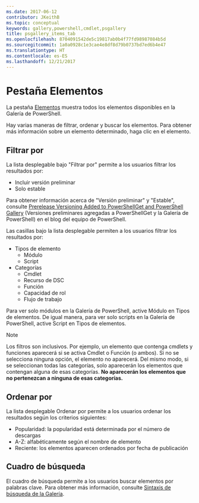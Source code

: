 ```yaml
---
ms.date: 2017-06-12
contributor: JKeithB
ms.topic: conceptual
keywords: gallery,powershell,cmdlet,psgallery
title: psgallery_items_tab
ms.openlocfilehash: 8704091542de5c19817ab0b4f77fd98987084b5d
ms.sourcegitcommit: 1a0a0928c1e3cae4e8df8d79b0737bd7ed6b4e47
ms.translationtype: HT
ms.contentlocale: es-ES
ms.lasthandoff: 12/21/2017
---
```

# <a name="items-tab"></a>Pestaña Elementos

La pestaña [Elementos](https://www.powershellgallery.com/items) muestra todos los elementos disponibles en la Galería de PowerShell.

Hay varias maneras de filtrar, ordenar y buscar los elementos.
Para obtener más información sobre un elemento determinado, haga clic en el elemento.

## <a name="filter-by"></a>Filtrar por

La lista desplegable bajo "Filtrar por" permite a los usuarios filtrar los resultados por:
* Incluir versión preliminar
* Solo estable

Para obtener información acerca de "Versión preliminar" y "Estable", consulte [Prerelease Versioning Added to PowerShellGet and PowerShell Gallery](https://blogs.msdn.microsoft.com/powershell/2017/12/05/prerelease-versioning-added-to-powershellget-and-powershell-gallery/) (Versiones preliminares agregadas a PowerShellGet y la Galería de PowerShell) en el blog del equipo de PowerShell.

Las casillas bajo la lista desplegable permiten a los usuarios filtrar los resultados por:
* Tipos de elemento
  - Módulo
  - Script
* Categorías
  - Cmdlet
  - Recurso de DSC
  - Función
  - Capacidad de rol
  - Flujo de trabajo

Para ver solo módulos en la Galería de PowerShell, active Módulo en Tipos de elementos.
De igual manera, para ver solo scripts en la Galería de PowerShell, active Script en Tipos de elementos.

> [!NOTE]
> Los filtros son inclusivos.
> Por ejemplo, un elemento que contenga cmdlets y funciones aparecerá si se activa Cmdlet o Función (o ambos).
> Si no se selecciona ninguna opción, el elemento no aparecerá.
> Del mismo modo, si se seleccionan todas las categorías, solo aparecerán los elementos que contengan alguna de esas categorías.
> **No aparecerán los elementos que no pertenezcan a ninguna de esas categorías.**

## <a name="sort-by"></a>Ordenar por

La lista desplegable Ordenar por permite a los usuarios ordenar los resultados según los criterios siguientes:
* Popularidad: la popularidad está determinada por el número de descargas
* A-Z: alfabéticamente según el nombre de elemento
* Reciente: los elementos aparecen ordenados por fecha de publicación

## <a name="search-box"></a>Cuadro de búsqueda

El cuadro de búsqueda permite a los usuarios buscar elementos por palabras clave.
Para obtener más información, consulte [Sintaxis de búsqueda de la Galería](psgallery_search_syntax.md).
